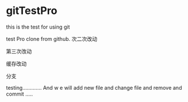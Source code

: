 # gitTestPro
this is the test for using git

test Pro clone from github.
次二次改动

第三次改动

缓存改动

分支

testing............. And w e will add new file and change file and remove and commit .....
